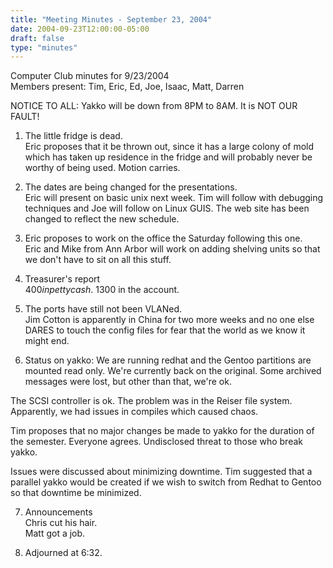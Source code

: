 ```yaml
---
title: "Meeting Minutes - September 23, 2004"
date: 2004-09-23T12:00:00-05:00
draft: false
type: "minutes"
---
```


Computer Club minutes for 9/23/2004<br>
Members present: Tim, Eric, Ed, Joe, Isaac, Matt, Darren<br>

NOTICE TO ALL: Yakko will be down from 8PM to 8AM.  It is NOT OUR FAULT!<p>

1. The little fridge is dead.  <br>
Eric proposes that it be thrown out, since it has a large colony of mold which
has taken up residence in the fridge and will probably never be worthy of being
used.  Motion carries.<p>

2. The dates are being changed for the presentations. <br> 
Eric will present on basic unix next week.  Tim will follow with debugging
techniques and Joe will follow on Linux GUIS.  The web site has been changed to
reflect the new schedule.<p>

3. Eric proposes to work on the office the Saturday following this one.<br>
Eric and Mike from Ann Arbor will work on adding shelving units so that we
don't have to sit on all this stuff.<p>

4. Treasurer's report<br>
$400 in petty cash.  ~$1300 in the account.<p>

5. The ports have still not been VLANed.<br>
Jim Cotton is apparently in China for two more weeks and no one else DARES to
touch the config files for fear that the world as we know it might end.<p>

6. Status on yakko: We are running redhat and the Gentoo partitions are mounted
read only.  We're currently back on the original.  Some archived messages were
lost, but other than that, we're ok.<p>

The SCSI controller is ok.  The problem was in the Reiser file system.<br>
Apparently, we had issues in compiles which caused chaos.  <p>

Tim proposes that no major changes be made to yakko for the duration of the
semester.  Everyone agrees.  Undisclosed threat to those who break
yakko. <p> 

Issues were discussed about minimizing downtime.  Tim suggested that a parallel
yakko would be created if we wish to switch from Redhat to Gentoo so that
downtime be minimized.<p>

7. Announcements<br>
Chris cut his hair. <br> 
Matt got a job.<p>

8. Adjourned at 6:32.<p>

